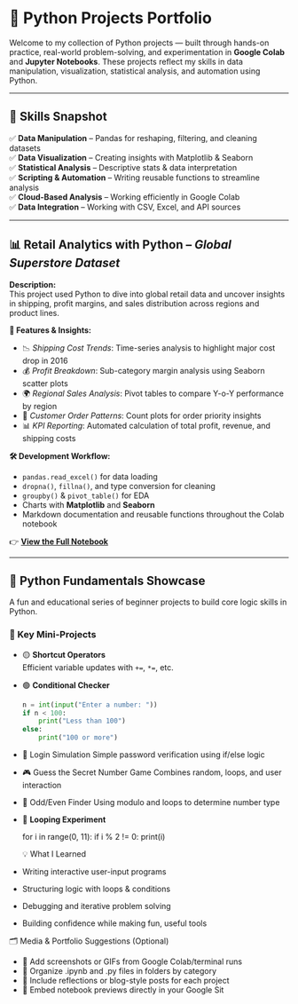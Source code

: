 # 🐍 Python Projects Portfolio

Welcome to my collection of Python projects — built through hands-on practice, real-world problem-solving, and experimentation in **Google Colab** and **Jupyter Notebooks**. These projects reflect my skills in data manipulation, visualization, statistical analysis, and automation using Python.

---

## 📌 Skills Snapshot

✅ **Data Manipulation** – Pandas for reshaping, filtering, and cleaning datasets  
✅ **Data Visualization** – Creating insights with Matplotlib & Seaborn  
✅ **Statistical Analysis** – Descriptive stats & data interpretation  
✅ **Scripting & Automation** – Writing reusable functions to streamline analysis  
✅ **Cloud-Based Analysis** – Working efficiently in Google Colab  
✅ **Data Integration** – Working with CSV, Excel, and API sources

---

## 📊 Retail Analytics with Python – *Global Superstore Dataset*

**Description:**  
This project used Python to dive into global retail data and uncover insights in shipping, profit margins, and sales distribution across regions and product lines.

**📌 Features & Insights:**  
- 📉 *Shipping Cost Trends*: Time-series analysis to highlight major cost drop in 2016  
- 💰 *Profit Breakdown*: Sub-category margin analysis using Seaborn scatter plots  
- 🌍 *Regional Sales Analysis*: Pivot tables to compare Y-o-Y performance by region  
- 🧾 *Customer Order Patterns*: Count plots for order priority insights  
- 📊 *KPI Reporting*: Automated calculation of total profit, revenue, and shipping costs

**🛠 Development Workflow:**  
- `pandas.read_excel()` for data loading  
- `dropna()`, `fillna()`, and type conversion for cleaning  
- `groupby()` & `pivot_table()` for EDA  
- Charts with **Matplotlib** and **Seaborn**  
- Markdown documentation and reusable functions throughout the Colab notebook

👉 [**View the Full Notebook**](https://github.com/SHABIR-TECH/Coding-Projects-by-Python/blob/main/Copy%20of%20PandasDataFrames_01%20Your%20SHABIR.ipynb)

---

## 🚀 Python Fundamentals Showcase

A fun and educational series of beginner projects to build core logic skills in Python.

### 🔧 Key Mini-Projects

- 🟡 **Shortcut Operators**  
  Efficient variable updates with `+=`, `*=`, etc.

- 🟢 **Conditional Checker**  
  ```python
  n = int(input("Enter a number: "))
  if n < 100:
      print("Less than 100")
  else:
      print("100 or more")


- 🔐 Login Simulation
Simple password verification using if/else logic
- 🎮 Guess the Secret Number Game
Combines random, loops, and user interaction
- 🧮 Odd/Even Finder
Using modulo and loops to determine number type

- 🔁 **Looping Experiment**

  for i in range(0, 11):
  if i % 2 != 0:
  print(i)


  💡 What I Learned
- Writing interactive user-input programs
- Structuring logic with loops & conditions
- Debugging and iterative problem solving
- Building confidence while making fun, useful tools

🗂️ Media & Portfolio Suggestions (Optional)
- 📸 Add screenshots or GIFs from Google Colab/terminal runs
- 📂 Organize .ipynb and .py files in folders by category
- 📝 Include reflections or blog-style posts for each project
- 🔗 Embed notebook previews directly in your Google Sit
